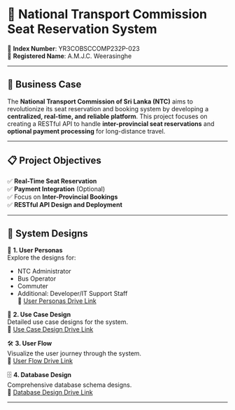 # 🚌 National Transport Commission Seat Reservation System

🚀 **Index Number**: YR3COBSCCOMP232P-023  
📝 **Registered Name**: A.M.J.C. Weerasinghe  

---

## 🌟 Business Case

The **National Transport Commission of Sri Lanka (NTC)** aims to revolutionize its seat reservation and booking system by developing a **centralized, real-time, and reliable platform**. This project focuses on creating a RESTful API to handle **inter-provincial seat reservations** and **optional payment processing** for long-distance travel.

---

## 📋 Project Objectives

✅ **Real-Time Seat Reservation**  
✅ **Payment Integration** (Optional)  
✅ Focus on **Inter-Provincial Bookings**  
✅ **RESTful API Design and Deployment**

---

## 📂 System Designs

🔑 **1. User Personas**  
   Explore the designs for:  
   - NTC Administrator  
   - Bus Operator  
   - Commuter  
   - Additional: Developer/IT Support Staff  
   📂 [User Personas Drive Link](https://drive.google.com/drive/folders/1ponJIhZYl7vTCxiVH4EH6aBLJw6lowrb?usp=drive_link)

📘 **2. Use Case Design**  
   Detailed use case designs for the system.  
   📂 [Use Case Design Drive Link](https://drive.google.com/drive/folders/1FMKkkzfTxk7Lge_3sAqSo_BMDzEurQ0d?usp=drive_link)

🛠️ **3. User Flow**  
   Visualize the user journey through the system.  
   📂 [User Flow Drive Link](https://drive.google.com/drive/folders/1Hx7YLG66e_QjQRIa-6UHu30JVz_Ticqg?usp=drive_link)

🗄️ **4. Database Design**  
   Comprehensive database schema designs.  
   📂 [Database Design Drive Link](https://drive.google.com/drive/folders/1GtlRkHRYJcaTmMNQOqaeShQl2Wy2nr0S?usp=drive_link)

---

